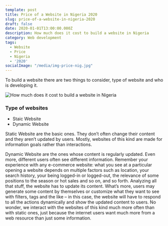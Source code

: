 ```yaml
---
template: post
title: Price of a Website in Nigeria 2020
slug: price-of-a-website-in-nigeria-2020
draft: false
date: 2020-01-01T13:00:00.000Z
description: How much does it cost to build a website in Nigeria
category: Web development
tags:
  - Website
  - Price
  - Nigeria
  - '2020'
socialImage: "/media/img-price-nig.jpg"
---
```



To build a website there are two things to consider, type of website and who is developing it.

![How much does it cost to build a website in Nigeria](/media/img-price-nig.jpg)

### Type of websites
- Staic Website
- Dynamic Website

Static Website are the basic ones. They don’t often change their content and they aren’t updated by users. Mostly, websites of this kind are made for information goals rather than interactions.

Dynamic Website are the ones whose content is regularly updated. Even more, different users often see different information. Remember your experience with any e-commerce website: what you see at a particular opening a website depends on multiple factors such as location, your search history, your being logged-in or logged-out, the relevance of some positions to the season or hot sales and so on, and so forth. Analyzing all that stuff, the website has to update its content. What’s more, users may generate some content by themselves or customize what they want to see with filters, tags and the like – in this case, the website will have to respond to all the actions dynamically and show the updated content to users. No wonder, we interact with the websites of this kind much more often than with static ones, just because the internet users want much more from a web resource than just some information.
